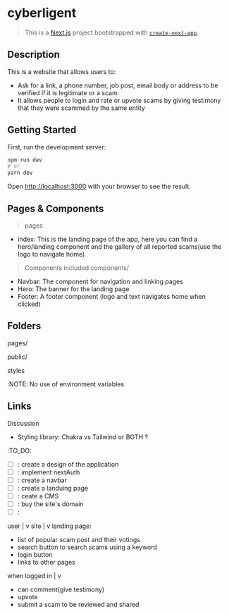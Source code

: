 # cyberligent
> This is a [Next.js](https://nextjs.org/) project bootstrapped with [`create-next-app`](https://github.com/vercel/next.js/tree/canary/packages/create-next-app).

## Description
This is a website that allows users to:
- Ask for a link, a phone number, job post, email body or address to be verified if it is legitimate or a scam
- It allows people to login and rate or upvote scams by giving testimony that they were scammed by the same entity

## Getting Started
First, run the development server:

```bash
npm run dev
# or
yarn dev
```

Open [http://localhost:3000](http://localhost:3000) with your browser to see the result.

## Pages & Components 
> pages

- index: This is the landing page of the app, here you can find a hero/landing component and the gallery of all reported scams(use the logo to navigate home)



> Components included
components/
- Navbar: The component for navigation and linking pages
- Hero: The banner for the landing page
- Footer: A footer component (logo and text navigates home when clicked)

## Folders
pages/

public/

styles

:NOTE:
No use of environment variables 


Links
- 

Discussion
- Styling library: Chakra vs Tailwind or BOTH ?

:TO_DO:
- [ ] : create a design of the application
- [ ] : implement nextAuth
- [ ] : create a navbar
- [ ] : create a landuing page
- [ ] : ceate a CMS
- [ ] : buy the site's domain
- [ ] : 

user 
|
v
site
|
v
landing page:
- list of popular scam post and their votings
- search button to search scams using a keyword
- login button
- links to other pages

when logged in
|
v
- can comment(give testimony)
- upvote
- submit a scam to be reviewed and shared